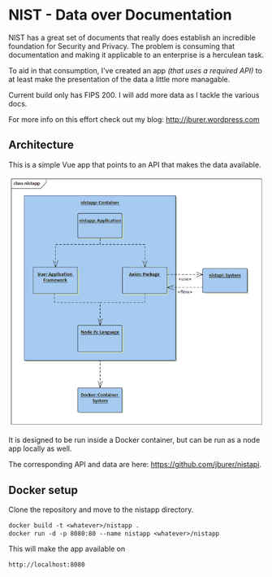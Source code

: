 # NIST - Data over Documentation

NIST has a great set of documents that really does establish an incredible foundation
for Security and Privacy. The problem is consuming that documentation and making it
applicable to an enterprise is a herculean task.

To aid in that consumption, I've created an app <i>(that uses a required API)</i> to at least
make the presentation of the data a little more managable.

Current build only has FIPS 200. I will add more data as I tackle the various docs.

For more info on this effort check out my blog: <a href="http://jburer.wordpress.com" target="_blank">http://jburer.wordpress.com</a>

## Architecture

This is a simple Vue app that points to an API that makes the data available.

<img src="./images/nistapp.gif" alt="nistapp">

It is designed to be run inside a Docker container, but can be run as a node app locally as well.

The corresponding API and data are here: <a href="https://github.com/jburer/nistapi" target="_blank">https://github.com/jburer/nistapi</a>.

## Docker setup

Clone the repository and move to the nistapp directory.

```
docker build -t <whatever>/nistapp .
docker run -d -p 8080:80 --name nistapp <whatever>/nistapp
```

This will make the app available on

```
http://localhost:8080
```
